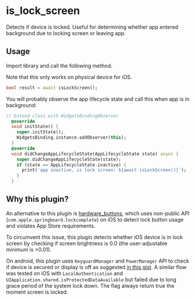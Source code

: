# is_lock_screen

Detects if device is locked. Useful for determining whether app entered background due to locking screen or leaving app.

## Usage

Import library and call the following method.

Note that this only works on physical device for iOS.

```dart
bool result = await isLockScreen();
```

You will probably observe the app lifecycle state and call this when app is in background:

```dart
// Extend class with WidgetsBindingObserver
  @override
  void initState() {
    super.initState();
    WidgetsBinding.instance.addObserver(this);
  }
  @override
  void didChangeAppLifecycleState(AppLifecycleState state) async {
    super.didChangeAppLifecycleState(state);
    if (state == AppLifecycleState.inactive) {
      print('app inactive, is lock screen: ${await isLockScreen()}');
    }
  }
```

## Why this plugin?

An alternative to this plugin is [hardware_buttons](https://pub.dev/packages/hardware_buttons), which uses non-public API (`com.apple.springboard.lockcomplete`) on iOS to detect lock button usage and violates App Store requirements.

To circumvent this issue, this plugin detects whether iOS device is in lock screen by checking if screen brightness is 0.0 (the user-adjustable minimum is >0.01).

On android, this plugin uses `KeyguardManager` and `PowerManager` API to check if device is secured or display is off as suggested [in this gist](https://gist.github.com/Jeevuz/4ec01688083670b1f3f92af64e44c112). A similar flow was tested on iOS with `LocalAuthentication` and `UIApplication.shared.isProtectedDataAvailable` but failed due to long grace period of the system lock down. The flag always return true the moment screen is locked.